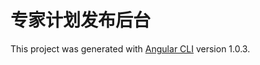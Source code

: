 # 专家计划发布后台

This project was generated with [Angular CLI](https://github.com/angular/angular-cli) version 1.0.3. 
